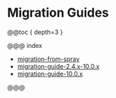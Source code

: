 <a id="migration-guides-scala"></a>
# Migration Guides

@@toc { depth=3 }

@@@ index

* [migration-from-spray](migration-from-spray.md)
* [migration-guide-2.4.x-10.0.x](migration-guide-2.4.x-10.0.x.md)
* [migration-guide-10.0.x](migration-guide-10.0.x.md)

@@@
